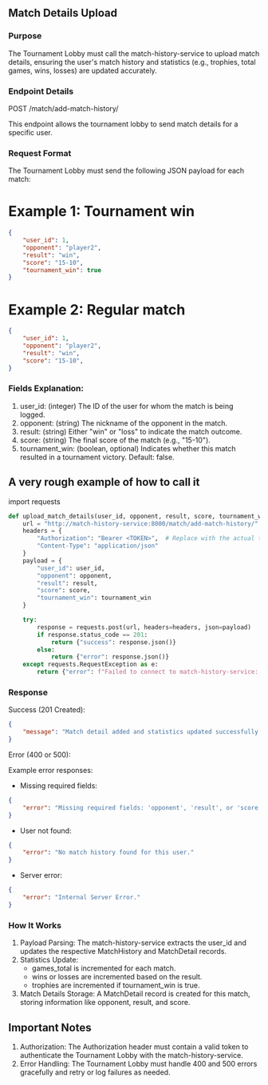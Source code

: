 ## Match Details Upload

### Purpose
The Tournament Lobby must call the match-history-service to upload match details, ensuring the user's match history and statistics (e.g., trophies, total games, wins, losses) are updated accurately.
### Endpoint Details
POST /match/add-match-history/

This endpoint allows the tournament lobby to send match details for a specific user.
### Request Format

The Tournament Lobby must send the following JSON payload for each match:
# Example 1: Tournament win
```json
{
	"user_id": 1,
    "opponent": "player2",
    "result": "win",
    "score": "15-10",
    "tournament_win": true
}
```
# Example 2: Regular match
```json
{
    "user_id": 1,
    "opponent": "player2",
    "result": "win",
    "score": "15-10",
}
```
### Fields Explanation:

1. user_id: (integer) The ID of the user for whom the match is being logged.
2. opponent: (string) The nickname of the opponent in the match.
3. result: (string) Either "win" or "loss" to indicate the match outcome.
4. score: (string) The final score of the match (e.g., "15-10").
5. tournament_win: (boolean, optional) Indicates whether this match resulted in a tournament victory. Default: false.

## A very rough example of how to call it
import requests

```python
def upload_match_details(user_id, opponent, result, score, tournament_win=False):
    url = "http://match-history-service:8000/match/add-match-history/"
    headers = {
        "Authorization": "Bearer <TOKEN>",  # Replace with the actual token
        "Content-Type": "application/json"
    }
    payload = {
        "user_id": user_id,
        "opponent": opponent,
        "result": result,
        "score": score,
        "tournament_win": tournament_win
    }

    try:
        response = requests.post(url, headers=headers, json=payload)
        if response.status_code == 201:
            return {"success": response.json()}
        else:
            return {"error": response.json()}
    except requests.RequestException as e:
        return {"error": f"Failed to connect to match-history-service: {str(e)}"}
```

### Response
Success (201 Created):
```json
{
    "message": "Match detail added and statistics updated successfully."
}
```
Error (400 or 500):

Example error responses:

* Missing required fields:
```json
{
    "error": "Missing required fields: 'opponent', 'result', or 'score'."
}
```
* User not found:
```json
{
    "error": "No match history found for this user."
}
```
* Server error:
```json
{
    "error": "Internal Server Error."
}
```
### How It Works

1. Payload Parsing: The match-history-service extracts the user_id and updates the respective MatchHistory and MatchDetail records.
2. Statistics Update:
    * games_total is incremented for each match.
    * wins or losses are incremented based on the result.
    * trophies are incremented if tournament_win is true.
3. Match Details Storage: A MatchDetail record is created for this match, storing information like opponent, result, and score.

## Important Notes

1. Authorization: The Authorization header must contain a valid token to authenticate the Tournament Lobby with the match-history-service.
2. Error Handling: The Tournament Lobby must handle 400 and 500 errors gracefully and retry or log failures as needed.
